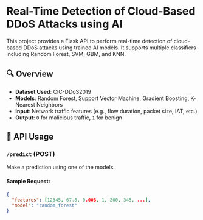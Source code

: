 # Real-Time Detection of Cloud-Based DDoS Attacks using AI

This project provides a Flask API to perform real-time detection of cloud-based DDoS attacks using trained AI models. It supports multiple classifiers including Random Forest, SVM, GBM, and KNN.

## 🔍 Overview

- **Dataset Used**: CIC-DDoS2019
- **Models**: Random Forest, Support Vector Machine, Gradient Boosting, K-Nearest Neighbors
- **Input**: Network traffic features (e.g., flow duration, packet size, IAT, etc.)
- **Output**: `0` for malicious traffic, `1` for benign

## 🚀 API Usage

### `/predict` (POST)
Make a prediction using one of the models.

#### Sample Request:

```json
{
  "features": [12345, 67.8, 0.003, 1, 200, 345, ...],
  "model": "random_forest"
}